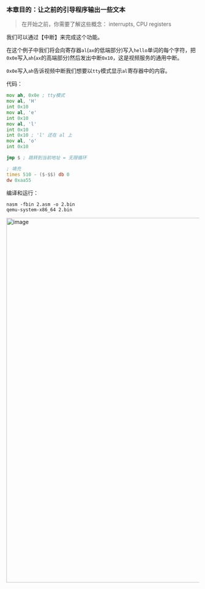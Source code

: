 ### 本章目的：让之前的引导程序输出一些文本

> 在开始之前，你需要了解这些概念： interrupts, CPU registers

我们可以通过【中断】来完成这个功能。

在这个例子中我们将会向寄存器`al`(`ax`的低端部分)写入`hello`单词的每个字符，把`0x0e`写入`ah`(`ax`的高端部分)然后发出中断`0x10`，这是视频服务的通用中断。


`0x0e`写入`ah`告诉视频中断我们想要以`tty`模式显示`al`寄存器中的内容。

代码：

```asm
mov ah, 0x0e ; tty模式
mov al, 'H'
int 0x10
mov al, 'e'
int 0x10
mov al, 'l'
int 0x10
int 0x10 ; 'l' 还在 al 上
mov al, 'o'
int 0x10

jmp $ ; 跳转到当前地址 = 无限循环

; 填充
times 510 - ($-$$) db 0
dw 0xaa55 
```

编译和运行：

```
nasm -fbin 2.asm -o 2.bin
qemu-system-x86_64 2.bin
```

<img width="953" alt="image" src="https://user-images.githubusercontent.com/92664048/166137109-ee0bb1af-9baf-4051-92d6-0e896d421fd1.png">

